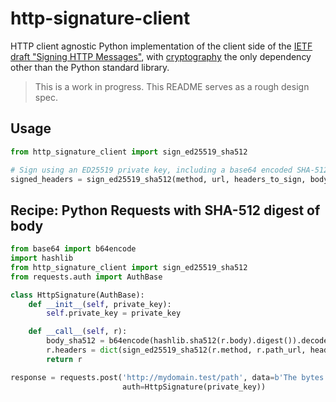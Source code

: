# http-signature-client

HTTP client agnostic Python implementation of the client side of the [IETF draft "Signing HTTP Messages"](https://tools.ietf.org/html/draft-ietf-httpbis-message-signatures-00), with [cryptography](https://github.com/pyca/cryptography) the only dependency other than the Python standard library.

> This is a work in progress. This README serves as a rough design spec.


## Usage

```python
from http_signature_client import sign_ed25519_sha512

# Sign using an ED25519 private key, including a base64 encoded SHA-512 digest of the request body
signed_headers = sign_ed25519_sha512(method, url, headers_to_sign, body_sha512, private_key)
```


## Recipe: Python Requests with SHA-512 digest of body

```python
from base64 import b64encode
import hashlib
from http_signature_client import sign_ed25519_sha512
from requests.auth import AuthBase

class HttpSignature(AuthBase):
    def __init__(self, private_key):
        self.private_key = private_key

    def __call__(self, r):
        body_sha512 = b64encode(hashlib.sha512(r.body).digest()).decode('ascii')
        r.headers = dict(sign_ed25519_sha512(r.method, r.path_url, headers_to_sign, body_sha512, self.private_key))
        return r

response = requests.post('http://mydomain.test/path', data=b'The bytes',
                         auth=HttpSignature(private_key))
```

